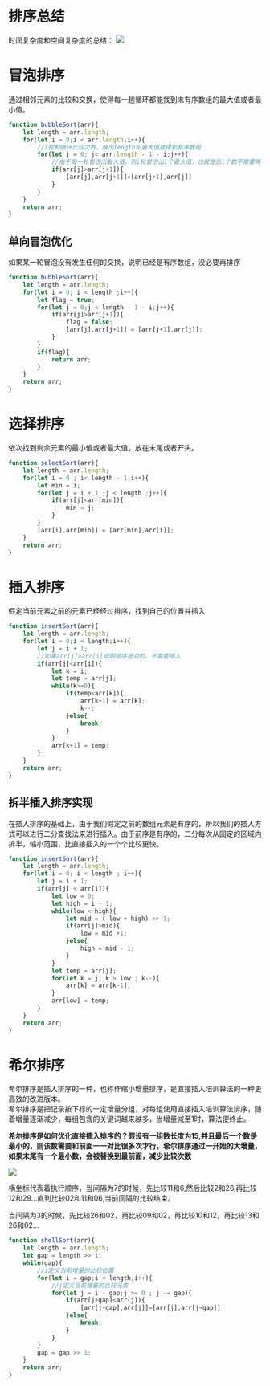 <!--
 * @Description: 
 * @Author: johe.huang
 * @Date: 2020-07-18 21:10:58
--> 
# 排序总结
时间复杂度和空间复杂度的总结：
![](https://tva1.sinaimg.cn/large/007S8ZIlgy1ggwg6rc12bj30s10jkdiz.jpg)

# 冒泡排序
通过相邻元素的比较和交换，使得每一趟循环都能找到未有序数组的最大值或者最小值。
```javascript
function bubbleSort(arr){
    let length = arr.length;
    for(let i = 0;i < arr.length;i++){
        //i控制循环比较次数，算出length轮最大值就得到有序数组
        for(let j = 0; j< arr.length - 1 - i;j++){
            //由于每一轮冒泡出最大值，则i轮冒泡出i个最大值，也就是后i个数不需要再冒泡
            if(arr[j]>arr[j+1]){
                [arr[j],arr[j+1]]=[arr[j+1],arr[j]]
            }
        }
    }
    return arr;
}
```

## 单向冒泡优化
如果某一轮冒泡没有发生任何的交换，说明已经是有序数组，没必要再排序

```javascript
function bubbleSort(arr){
    let length = arr.length;
    for(let i = 0; i < length ;i++){
        let flag = true;
        for(let j = 0;j < length - 1 - i;j++){
            if(arr[j]>arr[j+1]){
                flag = false;
                [arr[j],arr[j+1]] = [arr[j+1],arr[j]];
            }
        }
        if(flag){
            return arr;
        }
    }
    return arr;
}


```
# 选择排序
依次找到剩余元素的最小值或者最大值，放在末尾或者开头。
```javascript
function selectSort(arr){
    let length = arr.length;
    for(let i = 0 ; i< length - 1;i++){
        let min = i;
        for(let j = i + 1 ;j < length ;j++){
            if(arr[j]<arr[min]){
                min = j;
            }
        }
        [arr[i],arr[min]] = [arr[min],arr[i]];
    }
    return arr;
}

```
# 插入排序
假定当前元素之前的元素已经经过排序，找到自己的位置并插入
```javascript
function insertSort(arr){
    let length = arr.length;
    for(let i = 0;i < length;i++){
        let j = i + 1;
        //如果arr[j]>arr[i]说明顺序是对的，不需要插入
        if(arr[j]<arr[i]){
            let k = i;
            let temp = arr[j];
            while(k>=0){
                if(temp<arr[k]){
                    arr[k+1] = arr[k];
                    k--;
                }else{
                    break;
                }
            }
            arr[k+1] = temp;
        }
    }
    return arr;
}

```
## 拆半插入排序实现
在插入排序的基础上，由于我们假定之前的数组元素是有序的，所以我们的插入方式可以进行二分查找法来进行插入。由于前序是有序的，二分每次从固定的区域内拆半，缩小范围，比直接插入的一个个比较更快。

```javascript
function insertSort(arr){
    let length = arr.length;
    for(let i = 0; i < length ; i++){
        let j = i + 1;
        if(arr[j] < arr[i]){
            let low = 0;
            let high = i - 1;
            while(low < high){
                let mid = ( low + high) >> 1;
                if(arr[j]>mid){
                    low = mid +1;
                }else{
                    high = mid - 1;
                }
            }
            let temp = arr[j];
            for(let k = j; k > low ; k--){
                arr[k] = arr[k-1];
            }
            arr[low] = temp;
        }
    }
    return arr;
}

```
# 希尔排序
希尔排序是插入排序的一种，也称作缩小增量排序，是直接插入培训算法的一种更高效的改进版本。  
希尔排序是把记录按下标的一定增量分组，对每组使用直接插入培训算法排序，随着增量逐渐减少，每组包含的关键词越来越多，当增量减至1时，算法便终止。

**希尔排序是如何优化直接插入排序的？假设有一组数长度为15,并且最后一个数是最小的，则该数需要和前面一一对比很多次才行，希尔排序通过一开始的大增量，如果末尾有一个最小数，会被替换到最前面，减少比较次数**

![](https://tva1.sinaimg.cn/large/007S8ZIlgy1ggwrz4cxlij30rz0lqjxi.jpg)

横坐标代表着执行顺序，当间隔为7的时候，先比较11和6,然后比较2和26,再比较12和29...直到比较02和11和06,当前间隔的比较结束。

当间隔为3的时候，先比较26和02，再比较09和02，再比较10和12，再比较13和26和02...

```javascript
function shellSort(arr){
    let length = arr.length;
    let gap = length >> 1;
    while(gap){
        //i定义当前增量的比较位置
        for(let i = gap;i < length;i++){
            //j定义当前增量的比较元素
            for(let j = i - gap;j >= 0 ; j -= gap){
                if(arr[j+gap]<arr[j]){
                    [arr[j+gap],arr[j]]=[arr[j],arr[j+gap]]
                }else{
                    break;
                }
            }
        }
        gap = gap >> 1;
    }
    return arr;
}

```